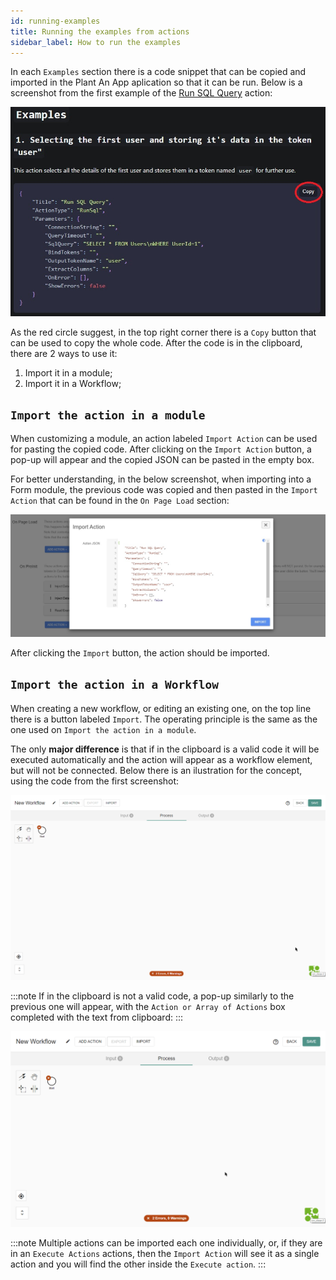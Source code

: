 ```yaml
---
id: running-examples
title: Running the examples from actions
sidebar_label: How to run the examples
---
```


In each `Examples` section there is a code snippet that can be copied and imported in the Plant An App aplication so that it can be run. Below is a screenshot from the first example of the [Run SQL Query](\docs\run-sql.md) action:

<img src="/static/img/running-examples-1.jpg" alt="Run SQL Query Example" />

As the red circle suggest, in the top right corner there is a `Copy` button that can be used to copy the whole code. After the code is in the clipboard, there are 2 ways to use it:
1. Import it in a module;
2. Import it in a Workflow;

## `Import the action in a module`

When customizing a module, an action labeled `Import Action` can be used for pasting the copied code. After clicking on the `Import Action` button, a pop-up will appear and the copied JSON can be pasted in the empty box. 

For better understanding, in the below screenshot, when importing into a Form module, the previous code was copied and then pasted in the `Import Action` that can be found in the `On Page Load` section:

<img src="/static/img/running-examples-2.jpg" alt="Import Example" />

After clicking the `Import` button, the action should be imported.

## `Import the action in a Workflow`

When creating a new workflow, or editing an existing one, on the top line there is a button labeled `Import`. The operating principle is the same as the one used on `Import the action in a module`.

The only **major difference** is that if in the clipboard is a valid code it will be executed automatically and the action will appear as a workflow element, but will not be connected. Below there is an ilustration for the concept, using the code from the first screenshot:

<img src="/static/img/import.gif" alt="Import Example" />

:::note
 If in the clipboard is not a valid code, a pop-up similarly to the previous one will appear, with the `Action or Array of Actions` box completed with the text from clipboard:
:::

<img src="/static/img/import_wrong.gif" alt="Import Wrong Example" />

:::note
Multiple actions can be imported each one individually, or, if they are in an `Execute Actions` actions, then the `Import Action` will see it as a single action and you will find the other inside the `Execute action`.
:::
